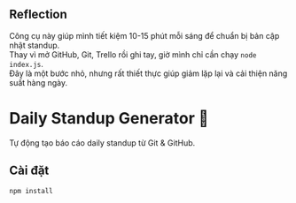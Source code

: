 ## Reflection

Công cụ này giúp mình tiết kiệm 10-15 phút mỗi sáng để chuẩn bị bản cập nhật standup.  
Thay vì mở GitHub, Git, Trello rồi ghi tay, giờ mình chỉ cần chạy `node index.js`.  
Đây là một bước nhỏ, nhưng rất thiết thực giúp giảm lặp lại và cải thiện năng suất hàng ngày.

# Daily Standup Generator 📝

Tự động tạo báo cáo daily standup từ Git & GitHub.

## Cài đặt

```bash
npm install
